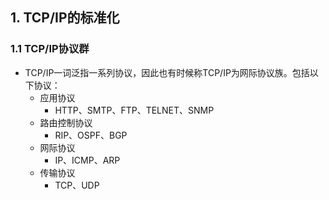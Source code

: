 ## 1. TCP/IP的标准化

### 1.1 TCP/IP协议群

* TCP/IP一词泛指一系列协议，因此也有时候称TCP/IP为网际协议族。包括以下协议：
  * 应用协议
    * HTTP、SMTP、FTP、TELNET、SNMP
  * 路由控制协议
    * RIP、OSPF、BGP
  * 网际协议
    * IP、ICMP、ARP
  * 传输协议
    * TCP、UDP